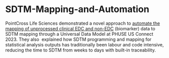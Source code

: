 # SDTM-Mapping-and-Automation

PointCross Life Sciences demonstrated a novel approach to [automate the mapping of unprocessed clinical EDC and non-EDC](https://pointcrosslifesciences.com/edc-raw-data-to-sdtm-curation-mapping-and-automation-with-the-xbiom-tool/) (biomarker) data to SDTM mapping through a Universal Data Model at PHUSE US Connect 2023. They also  explained how SDTM programming and mapping for statistical analysis outputs has traditionally been labour and code intensive, reducing the time to SDTM from weeks to days with built-in traceability.
